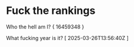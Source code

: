 # Fuck the rankings

Who the hell am I?
{ 16459348 }

What fucking year is it?
[ 2025-03-26T13:56:40Z ]
